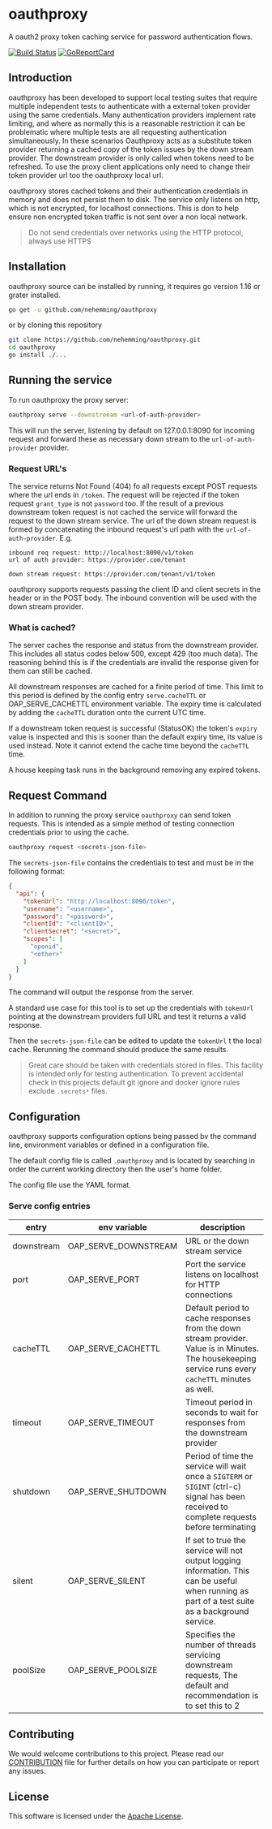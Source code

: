 # oauthproxy

A oauth2 proxy token caching service for password authentication flows.

[![Build Status](https://circleci.com/gh/nehemming/oauthproxy.svg?style=svg)](https://github.com/nehemming/oauthproxy)
[![GoReportCard](https://goreportcard.com/badge/github.com/nehemming/oauthproxy?test=0)](https://goreportcard.com/report/github.com/nehemming/oauthproxy)

## Introduction

oauthproxy has been developed to support local testing suites that require multiple independent tests to authenticate with a external token provider using the same credentials.   Many authentication providers implement rate limiting, and where as normally this is a reasonable restriction it can be problematic where multiple tests are all requesting authentication simultaneously.   In these scenarios Oauthproxy acts as a substitute token provider returning a cached copy of the token issues by the down stream provider.   The downstream provider is only called when tokens need to be refreshed.   To use the proxy client applications only need to change their token provider url too the oauthproxy local url. 

oauthproxy stores cached tokens and their authentication credentials in memory and does not persist them to disk.   The service only listens on http, which is not encrypted, for localhost connections.   This is don to help ensure non encrypted token traffic is not sent over a non local network.

> Do not send credentials over networks using the HTTP protocol, always use HTTPS

## Installation

oauthproxy source can be installed by running, it requires go version 1.16 or grater installed.

```sh
go get -u github.com/nehemming/oauthproxy
```

or by cloning this repository

```sh
git clone https://github.com/nehemming/oauthproxy.git
cd oauthproxy
go install ./...
```

## Running the service

To run oauthproxy the proxy server:

```sh
oauthproxy serve --downstreeam <url-of-auth-provider>
```

This will run the server, listening by default on 127.0.0.1:8090 for incoming request and forward these as necessary down stream to the `url-of-auth-provider` provider.

### Request URL's

The service returns Not Found (404) fo all requests except POST requests where the url ends in `/token`.  The request will be rejected if the token request `grant_type` is not `password` too.  If the result of a previous downstream token request is not cached the service will forward the request to the down stream service.   The url of the down stream request is formed by concatenating the inbound request's url path with the `url-of-auth-provider`.  E.g.

```
inbound req request: http://localhost:8090/v1/token
url of auth provider: https://provider.com/tenant

down stream request: https://provider.com/tenant/v1/token
```

oauthproxy supports requests passing the client ID and client secrets in the header or in the POST body.  The inbound convention will be used with the down stream provider.

### What is cached?

The server caches the response and status from the downstream provider.  This includes all status codes below 500, except 429 (too much data).  The reasoning behind this is if the credentials are invalid the response given for them can still be cached.

All downstream responses are cached for a finite period of time.  This limit to this period is defined by the config entry `serve.cacheTTL` or OAP_SERVE_CACHETTL environment variable.  The expiry time is calculated by adding the `cacheTTL` duration onto the current UTC time. 

If a downstream token request is successful (StatusOK) the token's `expiry` value is inspected and this is sooner than the default expiry time, its value is used instead.   Note it cannot extend the cache time beyond the `cacheTTL` time.

A house keeping task runs in the background removing any expired tokens.

## Request Command
In addition to running the proxy service `oauthproxy` can send token requests.  This is intended as a simple method of testing connection credentials prior to using the cache.

```sh
oauthproxy request <secrets-json-file>
```

The `secrets-json-file` contains the credentials to test and must be in the following format:

```json
{
  "api": {
    "tokenUrl": "http://localhost:8090/token",
    "username": "<username>",
    "password": "<password>",
    "clientId": "<clientID>",
    "clientSecret": "<secret>",
    "scopes": [
      "openid", 
      "<other>"
    ]
  }
}
```

The command will output the response from the server.

A standard use case for this tool is to set up the credentials with `tokenUrl` pointing at the downstream providers full URL and test it returns a valid response.

Then the `secrets-json-file` can be edited to update the `tokenUrl` t the local cache.  Rerunning the command should produce the same results.

>Great care should be taken with credentials stored in files.  This facility is intended only for testing authentication. To prevent accidental check in this projects default git ignore and docker ignore rules exclude `.secrets*` files.

## Configuration

oauthproxy supports configuration options being passed bv the command line, environment variables or defined in a configuration file.

The default config file is called `.oauthproxy` and is located by searching in order the current working directory then the user's home folder.

The config file use the YAML format.

### Serve config entries

|entry|env variable|description|
|-|-|-|
|downstream|OAP_SERVE_DOWNSTREAM|URL or the down stream service|
|port|OAP_SERVE_PORT|Port the service listens on localhost for HTTP connections|
|cacheTTL|OAP_SERVE_CACHETTL|Default period to cache responses from the down stream provider.  Value is in Minutes.  The housekeeping service runs every `cacheTTL` minutes as well.|
|timeout|OAP_SERVE_TIMEOUT|Timeout period in seconds to wait for responses from the downstream provider| 
|shutdown|OAP_SERVE_SHUTDOWN|Period of time the service will wait once a `SIGTERM` or `SIGINT` (ctrl-c) signal has been received to complete requests before terminating|
|silent|OAP_SERVE_SILENT|If set to true the service will not output logging information.  This can be useful when running as part of a test suite as a background service.|
|poolSize|OAP_SERVE_POOLSIZE|Specifies the number of threads servicing downstream requests,   The default and recommendation is to set this to 2|

## Contributing

We would welcome contributions to this project.  Please read our [CONTRIBUTION](https://github.com/nehemming/oauthproxy/blob/master/CONTRIBUTING.md) file for further details on how you can participate or report any issues.

## License

This software is licensed under the [Apache License](http://www.apache.org/licenses/). 











